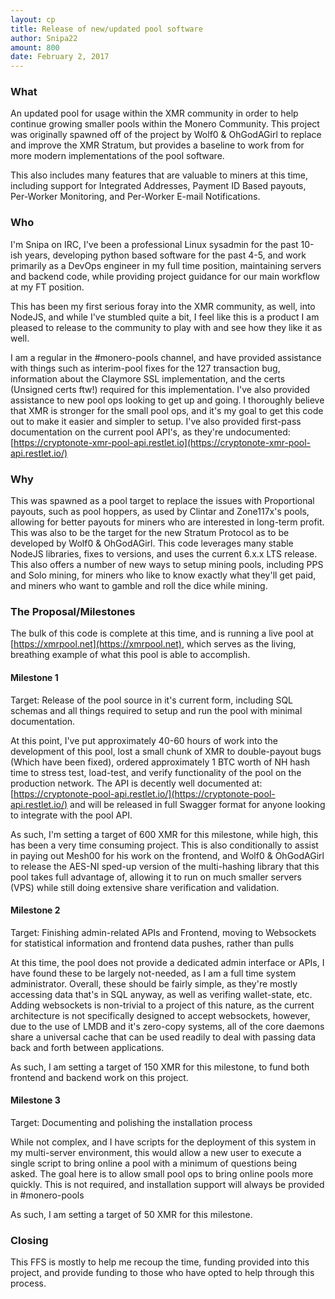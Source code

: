 ```yaml
---
layout: cp
title: Release of new/updated pool software
author: Snipa22
amount: 800
date: February 2, 2017
---
```


### What

An updated pool for usage within the XMR community in order to help continue growing smaller pools within the Monero Community. This project was originally spawned off of the project by Wolf0 & OhGodAGirl to replace and improve the XMR Stratum, but provides a baseline to work from for more modern implementations of the pool software.

This also includes many features that are valuable to miners at this time, including support for Integrated Addresses, Payment ID Based payouts, Per-Worker Monitoring, and Per-Worker E-mail Notifications.

### Who

I'm Snipa on IRC, I've been a professional Linux sysadmin for the past 10-ish years, developing python based software for the past 4-5, and work primarily as a DevOps engineer in my full time position, maintaining servers and backend code, while providing project guidance for our main workflow at my FT position.

This has been my first serious foray into the XMR community, as well, into NodeJS, and while I've stumbled quite a bit, I feel like this is a product I am pleased to release to the community to play with and see how they like it as well.

I am a regular in the #monero-pools channel, and have provided assistance with things such as interim-pool fixes for the 127 transaction bug, information about the Claymore SSL implementation, and the certs (Unsigned certs ftw!) required for this implementation. I've also provided assistance to new pool ops looking to get up and going. I thoroughly believe that XMR is stronger for the small pool ops, and it's my goal to get this code out to make it easier and simpler to setup. I've also provided first-pass documentation on the current pool API's, as they're undocumented: [https://cryptonote-xmr-pool-api.restlet.io](https://cryptonote-xmr-pool-api.restlet.io/)

### Why

This was spawned as a pool target to replace the issues with Proportional payouts, such as pool hoppers, as used by Clintar and Zone117x's pools, allowing for better payouts for miners who are interested in long-term profit. This was also to be the target for the new Stratum Protocol as to be developed by Wolf0 & OhGodAGirl. This code leverages many stable NodeJS libraries, fixes to versions, and uses the current 6.x.x LTS release. This also offers a number of new ways to setup mining pools, including PPS and Solo mining, for miners who like to know exactly what they'll get paid, and miners who want to gamble and roll the dice while mining.

### The Proposal/Milestones

The bulk of this code is complete at this time, and is running a live pool at [https://xmrpool.net](https://xmrpool.net), which serves as the living, breathing example of what this pool is able to accomplish.

#### Milestone 1

Target: Release of the pool source in it's current form, including SQL schemas and all things required to setup and run the pool with minimal documentation.

At this point, I've put approximately 40-60 hours of work into the development of this pool, lost a small chunk of XMR to double-payout bugs (Which have been fixed), ordered approximately 1 BTC worth of NH hash time to stress test, load-test, and verify functionality of the pool on the production network. The API is decently well documented at: [https://cryptonote-pool-api.restlet.io/](https://cryptonote-pool-api.restlet.io/) and will be released in full Swagger format for anyone looking to integrate with the pool API.

As such, I'm setting a target of 600 XMR for this milestone, while high, this has been a very time consuming project. This is also conditionally to assist in paying out Mesh00 for his work on the frontend, and Wolf0 & OhGodAGirl to release the AES-NI sped-up version of the multi-hashing library that this pool takes full advantage of, allowing it to run on much smaller servers (VPS) while still doing extensive share verification and validation.

#### Milestone 2

Target: Finishing admin-related APIs and Frontend, moving to Websockets for statistical information and frontend data pushes, rather than pulls

At this time, the pool does not provide a dedicated admin interface or APIs, I have found these to be largely not-needed, as I am a full time system administrator. Overall, these should be fairly simple, as they're mostly accessing data that's in SQL anyway, as well as verifing wallet-state, etc. Adding websockets is non-trivial to a project of this nature, as the current architecture is not specifically designed to accept websockets, however, due to the use of LMDB and it's zero-copy systems, all of the core daemons share a universal cache that can be used readily to deal with passing data back and forth between applications.

As such, I am setting a target of 150 XMR for this milestone, to fund both frontend and backend work on this project.

#### Milestone 3

Target: Documenting and polishing the installation process

While not complex, and I have scripts for the deployment of this system in my multi-server environment, this would allow a new user to execute a single script to bring online a pool with a minimum of questions being asked. The goal here is to allow small pool ops to bring online pools more quickly. This is not required, and installation support will always be provided in #monero-pools

As such, I am setting a target of 50 XMR for this milestone.

### Closing

This FFS is mostly to help me recoup the time, funding provided into this project, and provide funding to those who have opted to help through this process.
